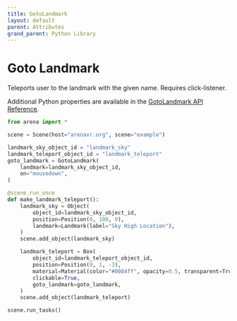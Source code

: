 ```yaml
---
title: GotoLandmark
layout: default
parent: Attributes
grand_parent: Python Library
---
```


# Goto Landmark

Teleports user to the landmark with the given name. Requires click-listener.

Additional Python properties are available in the [GotoLandmark API Reference](/content/python-api/attributes/goto_landmark).

```python
from arena import *

scene = Scene(host="arenaxr.org", scene="example")

landmark_sky_object_id = "landmark_sky"
landmark_teleport_object_id = "landmark_teleport"
goto_landmark = GotoLandmark(
    landmark=landmark_sky_object_id,
    on="mousedown",
)

@scene.run_once
def make_landmark_teleport():
    landmark_sky = Object(
        object_id=landmark_sky_object_id,
        position=Position(0, 100, 0),
        landmark=Landmark(label="Sky High Location"),
    )
    scene.add_object(landmark_sky)

    landmark_teleport = Box(
        object_id=landmark_teleport_object_id,
        position=Position(0, 1, -3),
        material=Material(color="#0084ff", opacity=0.5, transparent=True),
        clickable=True,
        goto_landmark=goto_landmark,
    )
    scene.add_object(landmark_teleport)

scene.run_tasks()
```
